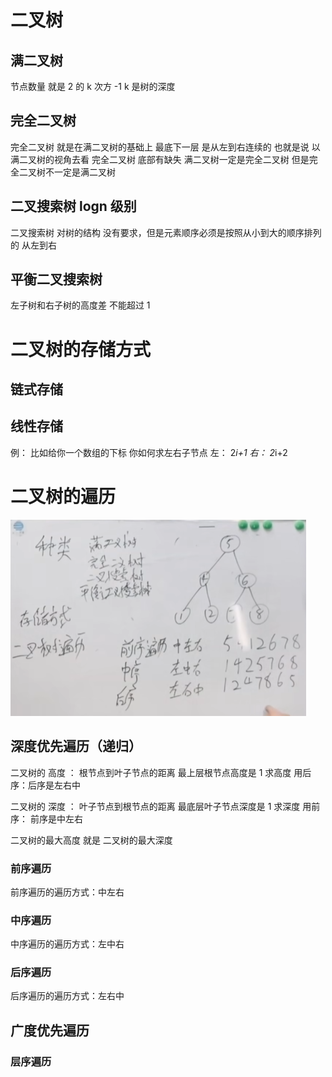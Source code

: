 # 二叉树

## 满二叉树

节点数量 就是 2 的 k 次方 -1 k 是树的深度

## 完全二叉树

完全二叉树 就是在满二叉树的基础上 最底下一层 是从左到右连续的 也就是说 以满二叉树的视角去看 完全二叉树 底部有缺失 满二叉树一定是完全二叉树 但是完全二叉树不一定是满二叉树

## 二叉搜索树 logn 级别

二叉搜索树 对树的结构 没有要求，但是元素顺序必须是按照从小到大的顺序排列的 从左到右

## 平衡二叉搜索树

左子树和右子树的高度差 不能超过 1

# 二叉树的存储方式

## 链式存储

## 线性存储

例： 比如给你一个数组的下标 你如何求左右子节点
左： 2*i+1
右： 2*i+2

# 二叉树的遍历

![Alt text](image.png)

## 深度优先遍历（递归）

二叉树的 高度 ： 根节点到叶子节点的距离 最上层根节点高度是 1
求高度 用后序：后序是左右中

二叉树的 深度 ： 叶子节点到根节点的距离 最底层叶子节点深度是 1
求深度 用前序： 前序是中左右

二叉树的最大高度 就是 二叉树的最大深度

### 前序遍历

前序遍历的遍历方式：中左右

### 中序遍历

中序遍历的遍历方式：左中右

### 后序遍历

后序遍历的遍历方式：左右中

## 广度优先遍历

### 层序遍历
